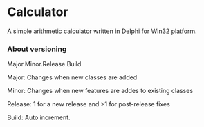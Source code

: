 # Calculator
A simple arithmetic calculator written in Delphi for Win32 platform.

### About versioning

Major.Minor.Release.Build

Major: Changes when new classes are added

Minor: Changes when new features are addes to existing classes

Release: 1 for a new release and >1 for post-release fixes

Build: Auto increment.
